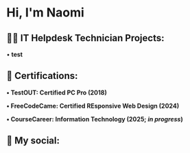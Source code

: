 <h1>Hi, I'm Naomi </h1>

<h2>👨‍💻 IT Helpdesk Technician Projects:</h2>

•<b> test </b>



<h2> 📄 Certifications:</h2>
  
<b>• TestOUT: Certified PC Pro (2018)

• FreeCodeCame: Certified REsponsive Web Design (2024)

• CourseCareer: Information Technology (2025; <i>in progress</i>)
</b>

<h2> 🤳 My social:</h2>


<!--
**joshmadakor1/joshmadakor1** is a ✨ _special_ ✨ repository because its `README.md` (this file) appears on your GitHub profile.

Here are some ideas to get you started:

- 🔭 I’m currently working on ...
- 🌱 I’m currently learning ...
- 👯 I’m looking to collaborate on ...
- 🤔 I’m looking for help with ...
- 💬 Ask me about ...
- 📫 How to reach me: ...
- 😄 Pronouns: ...
- ⚡ Fun fact: ...
-->

<!--
**skellydog/skellydog** is a ✨ _special_ ✨ repository because its `README.md` (this file) appears on your GitHub profile.

Here are some ideas to get you started:

- 🔭 I’m currently working on ...
- 🌱 I’m currently learning ...
- 👯 I’m looking to collaborate on ...
- 🤔 I’m looking for help with ...
- 💬 Ask me about ...
- 📫 How to reach me: ...
- 😄 Pronouns: ...
- ⚡ Fun fact: ...
-->
